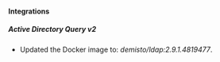 
#### Integrations

##### Active Directory Query v2

- Updated the Docker image to: *demisto/ldap:2.9.1.4819477*.


